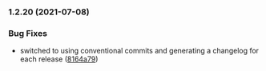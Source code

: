 
### 1.2.20 (2021-07-08)


### Bug Fixes

* switched to using conventional commits and generating a changelog for each release ([8164a79](https://github.com/saqimtiaz/streams/commit/8164a79e8898df06dc131f60cd97b893171db5ab))

